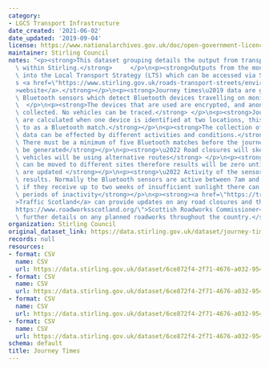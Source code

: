 ```yaml
---
category:
- LGCS Transport Infrastructure
date_created: '2021-06-02'
date_updated: '2019-09-04'
license: https://www.nationalarchives.gov.uk/doc/open-government-licence/version/3/
maintainer: Stirling Council
notes: "<p><strong>This dataset grouping details the output from transport monitoring\
  \ within Stirling.</strong>     </p>\n<p><strong>Outputs from the monitors feed\
  \ into the Local Transport Strategy (LTS) which can be accessed via Stirling Council\u2019\
  s <a href=\"https://www.stirling.gov.uk/roads-transport-streets/environment-friendly-transport/local-transport-strategy-documents/\"\
  >website</a>.</strong></p>\n<p><strong>Journey times\u2019 data are gathered using\
  \ Bluetooth sensors which detect Bluetooth devices travelling on monitored routes.</strong>\
  \  </p>\n<p><strong>The devices that are used are encrypted, and anonymise any data\
  \ collected. No vehicles can be traced.</strong> </p>\n<p><strong>Journey times\
  \ are calculated when one device is identified at two locations, this is referred\
  \ to as a Bluetooth match.</strong></p>\n<p><strong>The collection of journey times\u2019\
  \ data can be effected by different activities and conditions.</strong></p>\n<p><strong>\u2022\
  \ There must be a minimum of five Bluetooth matches before the journey time can\
  \ be generated</strong></p>\n<p><strong>\u2022 Road closures will skew outputs as\
  \ vehicles will be using alternative routes</strong> </p>\n<p><strong>\u2022 Sensors\
  \ can be moved to different sites therefore results will be zero until the locations\
  \ are updated </strong></p>\n<p><strong>\u2022 Activity of the sensors can impact\
  \ results. Normally the Bluetooth sensors are active between 7am and 7pm. However,\
  \ if they receive up to two weeks of insufficient sunlight there can be unprecedented\
  \ periods of inactivity</strong></p>\n<p><strong><a href=\"https://trafficscotland.org/\"\
  >Traffic Scotland</a> can provide updates on any road closures and the <a href=\"\
  https://www.roadworksscotland.org/\">Scottish Roadworks Commissioner</a> can give\
  \ further details on any planned roadworks throughout the country.</strong></p>"
organization: Stirling Council
original_dataset_link: https://data.stirling.gov.uk/dataset/journey-times
records: null
resources:
- format: CSV
  name: CSV
  url: https://data.stirling.gov.uk/dataset/6ce872f4-2f71-4676-a032-9547f94782d7/resource/0e2eb140-c3c9-4312-8508-ebeb321a4de7/download/20200115-journey-times-jan-19-to-dec-19-v1.0.csv
- format: CSV
  name: CSV
  url: https://data.stirling.gov.uk/dataset/6ce872f4-2f71-4676-a032-9547f94782d7/resource/3ef1b31a-898e-40fa-8a26-eb1eb05a2c88/download/20190618-46-routes-2018-v3.csv
- format: CSV
  name: CSV
  url: https://data.stirling.gov.uk/dataset/6ce872f4-2f71-4676-a032-9547f94782d7/resource/fde51662-8043-4d14-8a6b-867c75484178/download/20210107-journey-times-jan-2020-to-dec-2020-v1.0.csv
- format: CSV
  name: CSV
  url: https://data.stirling.gov.uk/dataset/6ce872f4-2f71-4676-a032-9547f94782d7/resource/fe9a4c6f-0d1e-4e89-975a-4948aa790a73/download/20210602-journey-times-jan-2021-to-dec-2021-v1.0.csv
schema: default
title: Journey Times
---
```

